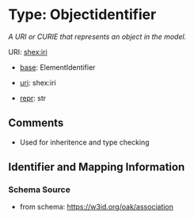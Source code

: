 # Type: Objectidentifier




_A URI or CURIE that represents an object in the model._



URI: [shex:iri](http://www.w3.org/ns/shex#iri)

* [base](https://w3id.org/linkml/base): ElementIdentifier

* [uri](https://w3id.org/linkml/uri): shex:iri

* [repr](https://w3id.org/linkml/repr): str








## Comments

* Used for inheritence and type checking

## Identifier and Mapping Information







### Schema Source


* from schema: https://w3id.org/oak/association



